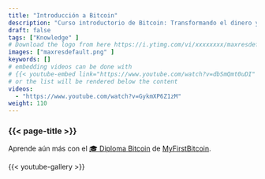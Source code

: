 ```yaml
---
title: "Introducción a Bitcoin"
description: "Curso introductorio de Bitcoin: Transformando el dinero y el futuro de la moneda"
draft: false
tags: ["Knowledge" ]
# Download the logo from here https://i.ytimg.com/vi/xxxxxxxx/maxresdefault.jpg
images: ["maxresdefault.png" ]
keywords: []
# embedding videos can be done with 
# {{< youtube-embed link="https://www.youtube.com/watch?v=dbSmQmt0uDI" >}}
# or the list will be rendered below the content
videos:
  - "https://www.youtube.com/watch?v=GykmXP6Z1zM"
weight: 110
---
```


### {{< page-title >}}  

Aprende aún más con el [🎓 Diploma Bitcoin](https://github.com/MyFirstBitcoin/Bitcoin-Diploma-2025/blob/main/Bitcoin%20Diploma%20-%202025%20-%20PDF.pdf) de [MyFirstBitcoin](https://github.com/MyFirstBitcoin/).  

{{< youtube-gallery >}}